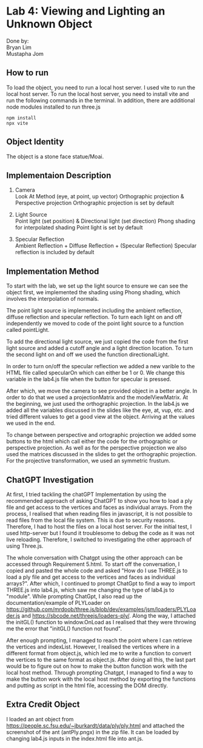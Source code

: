 # Lab 4: Viewing and Lighting an Unknown Object

Done by:  
Bryan Lim  
Mustapha Jom

## How to run

To load the object, you need to run a local host server. I used vite to run the local host server. To run the local host server, you need to install vite and run the following commands in the terminal. In addition, there are additional node modules installed to run three.js

```terminal commands
npm install
npx vite
```

## Object Identity

The object is a stone face statue/Moai.

## Implementaion Description

1. Camera  
   Look At Method (eye, at point, up vector)
   Orthographic projection & Perspective projection
   Orthographic projection is set by default

2. Light Source  
   Point light (set position) & Directional light (set direction)
   Phong shading for interpolated shading
   Point light is set by default

3. Specular Reflection  
   Ambient Reflection + Diffuse Reflection + (Specular Reflection)
   Specular reflection is included by default

## Implementation Method

To start with the lab, we set up the light source to ensure we can see the object first, we implemented the shading using Phong shading, which involves the interpolation of normals.

The point light source is implemented including the ambient reflection, diffuse reflection and specular reflection.
To turn each light on and off independently we moved to code of the point light source to a function called pointLight.

To add the directional light source, we just copied the code from the first light source and added a cutoff angle and a light direction location. To turn the second light on and off we used the function directionalLight.

In order to turn on/off the specular reflection we added a new varible to the HTML file called specularOn which can either be 1 or 0.
We change this variable in the lab4.js file when the button for specular is pressed.

After which, we move the camera to see provided object in a better angle. In order to do that we used a projectionMatrix and the modelViewMatrix. At the beginning, we just used the orthographic projection. In the lab4.js we added all the variables discussed in the slides like the eye, at, vup, etc. and tried different values to get a good view at the object. Arriving at the values we used in the end.

To change between perspective and ortographic projection we added some buttons to the html which call either the code for the orthographic or perspective projection. As well as for the perspective projection we also used the matrices discussed in the slides to get the orthographic projection.
For the projective transformation, we used an symmetric frustum.

## ChatGPT Investigation

At first, I tried tackling the chatGPT Implementation by using the recommended approach of asking ChatGPT to show you how to load a ply file and get access to the vertices and faces as individual arrays. From the process, I realised that when reading files in javascript, it is not possible to read files from the local file system. This is due to security reasons. Therefore, I had to host the files on a local host server. For the initial test, I used http-server but I found it troublesome to debug the code as it was not live reloading. Therefore, I switched to investigating the other approach of using Three.js.

The whole conversation with Chatgpt using the other approach can be accessed through Requirement 5.html. To start off the conversation, I copied and pasted the whole code and asked "How do I use THREE.js to load a ply file and get access to the vertices and faces as individual arrays?". After which, I continued to prompt ChatGpt to find a way to import THREE.js into lab4.js, which saw me changing the type of lab4.js to "module". While prompting ChatGpt, I also read up the documentation/example of PLYLoader on <https://github.com/mrdoob/three.js/blob/dev/examples/jsm/loaders/PLYLoader.js> and <https://sbcode.net/threejs/loaders-ply/>. Along the way, I attached the initGL() function to window.OnLoad as I realised that they were throwing me the error that "initGL() function not found".

After enough prompting, I managed to reach the point where I can retrieve the vertices and indexList. However, I realised the vertices where in a different format from object.js, which led me to write a function to convert the vertices to the same format as object.js. After doing all this, the last part would be to figure out on how to make the button function work with the local host method. Through prompting Chatgpt, I managed to find a way to make the button work with the local host method by exporting the functions and putting as script in the html file, accessing the DOM directly.

## Extra Credit Object

I loaded an ant object from <https://people.sc.fsu.edu/~jburkardt/data/ply/ply.html> and attached the screenshot of the ant (antPly.pngx) in the zip file.
It can be loaded by changing lab4.js inputs in the index.html file into ant.js.

